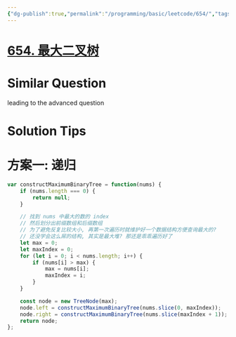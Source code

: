 ```yaml
---
{"dg-publish":true,"permalink":"/programming/basic/leetcode/654/","tags":["leetcode/tree/traverse","leetcode/stack/monotonic-stack","leetcode/unsolved"]}
---
```



# [654. 最大二叉树](https://leetcode.cn/problems/maximum-binary-tree/)

# Similar Question

leading to the advanced question

# Solution Tips

# 方案一: 递归

```js
var constructMaximumBinaryTree = function(nums) {
    if (nums.length === 0) {
        return null;
    }

    // 找到 nums 中最大的数的 index
    // 然后划分出前缀数组和后缀数组
    // 为了避免反复比较大小, 再第一次遍历时就维护好一个数据结构方便查询最大的?
    // 还没学会这么屌的结构, 其实是最大堆? 那还是乖乖遍历好了
    let max = 0;
    let maxIndex = 0;
    for (let i = 0; i < nums.length; i++) {
        if (nums[i] > max) {
            max = nums[i];
            maxIndex = i;
        }
    }

    const node = new TreeNode(max);
    node.left = constructMaximumBinaryTree(nums.slice(0, maxIndex));
    node.right = constructMaximumBinaryTree(nums.slice(maxIndex + 1));
    return node;
};
```
